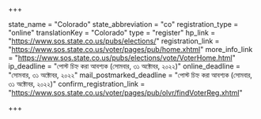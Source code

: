 +++

state_name = "Colorado"
state_abbreviation = "co"
registration_type = "online"
translationKey = "Colorado"
type = "register"
hp_link = "https://www.sos.state.co.us/pubs/elections/"
registration_link = "https://www.sos.state.co.us/voter/pages/pub/home.xhtml"
more_info_link = "https://www.sos.state.co.us/pubs/elections/vote/VoterHome.html"
ip_deadline = "পোস্ট চিহ্ন করা আবশ্যক (সোমবার, ৩১ অক্টোবর, ২০২২)"
online_deadline = "সোমবার, ৩১ অক্টোবর, ২০২২"
mail_postmarked_deadline = "পোস্ট চিহ্ন করা আবশ্যক (সোমবার, ৩১ অক্টোবর, ২০২২)"
confirm_registration_link = "https://www.sos.state.co.us/voter/pages/pub/olvr/findVoterReg.xhtml"

+++